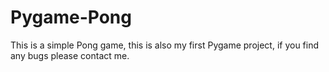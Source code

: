 # Pygame-Pong
This is a simple Pong game, this is also my first Pygame project, if you find any bugs please contact me.  
